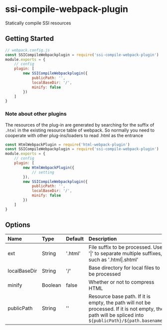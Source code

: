 # ssi-compile-webpack-plugin
Statically compile SSI resources

## Getting Started

```javascript
// webpack.config.js
const SSICompileWebpackplugin = require('ssi-compile-webpack-plugin')
module.exports = {
    // config
    plugin: [
        new SSICompileWebpackplugin({
            publicPath: '',
            localBaseDir: '/',
            minify: false
        })
    ]
}
```

### Note about other plugins

The resources of the plug-in are generated by searching for the suffix of `.html` in the existing resource table of webpack. So normally you need to cooperate with other plug-ins/loaders to read .html as the entrance

```javascript
const HtmlWebpackPlugin = require('html-webpack-plugin')
const SSICompileWebpackplugin = require('ssi-compile-webpack-plugin')
module.exports = {
    // config
    plugin: [
        new HtmlWebpackPlugin({
            // setting
        }),
        new SSICompileWebpackplugin({
            publicPath: '',
            localBaseDir: '/',
            minify: false
        })
    ]
}
```


## Options

| Name | Type | Default | Description |
| :---------  | :--------- | :--------- | :------------------- |
| ext | String | '.html' | File suffix to be processed. Use '\|' to separate multiple suffixes, such as '.html\|.shtml' |
| localBaseDir | String | '/' | Base directory for local files to be processed |
| minify | Boolean | false | Whether or not to compress HTML |
| publicPath | String | '' | Resource base path. If it is empty, the path will not be processed. If it is not empty, the path will be spliced into `${publicPath}/${path.basename}`|
